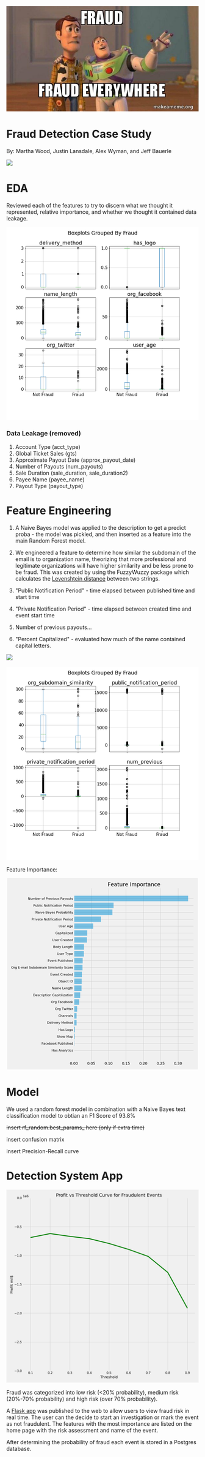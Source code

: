 

![](images/fraud-fraud-everywhere-l0k73s.jpg)


# Fraud Detection Case Study

By: Martha Wood, Justin Lansdale, Alex Wyman, and Jeff Bauerle

![](https://www.lacera.com/about_lacera/img/FraudAlert-april-2019.jpg)

<!---![](https://www.mercuryinsurance.com/assets/images/blog-images/cyber-fraud-protection.jpg)--->


# EDA

Reviewed each of the features to try to discern what we thought it represented, relative importance, and whether we thought it contained data leakage. 

![boxplots](images/boxplots.png)

### Data Leakage (removed)
1. Account Type (acct_type)
2. Global Ticket Sales (gts)
3. Approximate Payout Date (approx_payout_date)
4. Number of Payouts (num_payouts)
5. Sale Duration (sale_duration, sale_duration2)
6. Payee Name (payee_name)
7. Payout Type (payout_type)


# Feature Engineering



1. A Naive Bayes model was applied to the description to get a predict proba - the model was pickled, and then inserted as a feature into the main Random Forest model.

2. We engineered a feature to determine how similar the subdomain of the email is to organization name, theorizing that more professional and legitimate organizations will have higher similarity and be less prone to be fraud. This was created by using the FuzzyWuzzy package which calculates the [Levenshtein distance](https://en.wikipedia.org/wiki/Levenshtein_distance) between two strings.

3. "Public Notification Period" - time elapsed between published time and start time

4. "Private Notification Period" - time elapsed between created time and event start time

5. Number of previous payouts...

6. "Percent Capitalized" - evaluated how much of the name contained capital letters. 

![](https://raw.githubusercontent.com/woodmc10/fraud-detection-case-study/master/images/cruisecontrol_fraud.png?token=AH6VOJXQ6YD5KXZZFCUTUVK7MTWYI)

![engineered_boxplots](images/boxplots_new.png)

Feature Importance:
<p align="center">
<img src="images/feature_importance.png"  height="500" width="500" />
</p>

# Model



We used a random forest model in combination with a Naive Bayes text classification model to obtian an F1 Score of 93.8% 

~~insert rf_random.best_params_ here (only if extra time)~~

insert confusion matrix 

insert Precision-Recall curve

# Detection System App

![](images/Profit_Curve.png)

Fraud was categorized into low risk (<20% probability), medium risk (20%-70% probability) and high risk (over 70% probability). 

A [Flask app](http://ec2-34-213-246-20.us-west-2.compute.amazonaws.com:8105) was published to the web to allow users to view fraud risk in real time. The user can the decide to start an investigation or mark the event as not fraudulent. The features with the most importance are listed on the home page with the risk assessment and name of the event. 

After determining the probability of fraud each event is stored in a Postgres database. 






